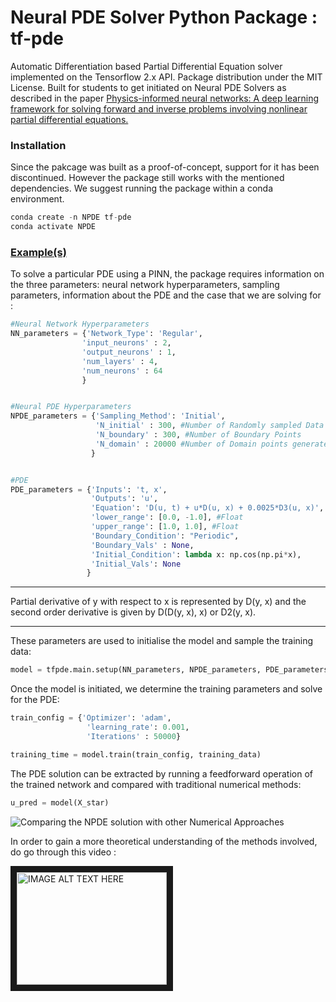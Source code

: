 # Neural PDE Solver Python Package : tf-pde
Automatic Differentiation based Partial Differential Equation solver implemented on the Tensorflow 2.x API. Package distribution under the MIT License. Built for students to get initiated on Neural PDE Solvers as described in the paper [Physics-informed neural networks: A deep learning framework for solving forward and inverse problems involving nonlinear partial differential equations.](https://www.sciencedirect.com/science/article/pii/S0021999118307125)

### Installation 

Since the pakcage was built as a proof-of-concept, support for it has been discontinued. However the package still works with the mentioned dependencies. We suggest running the package within a conda environment. 

```python
conda create -n NPDE tf-pde
conda activate NPDE
```

### [Example(s)](https://github.com/gitvicky/tf-pde/tree/master/Examples)
To solve a particular PDE using a PINN, the package requires information on the three parameters: neural network hyperparameters, sampling parameters, information about the PDE and the case that we are solving for : 

```python
#Neural Network Hyperparameters
NN_parameters = {'Network_Type': 'Regular',
                'input_neurons' : 2,
                'output_neurons' : 1,
                'num_layers' : 4,
                'num_neurons' : 64
                }


#Neural PDE Hyperparameters
NPDE_parameters = {'Sampling_Method': 'Initial',
                   'N_initial' : 300, #Number of Randomly sampled Data points from the IC vector
                   'N_boundary' : 300, #Number of Boundary Points
                   'N_domain' : 20000 #Number of Domain points generated
                  }


#PDE 
PDE_parameters = {'Inputs': 't, x',
                  'Outputs': 'u',
                  'Equation': 'D(u, t) + u*D(u, x) + 0.0025*D3(u, x)',
                  'lower_range': [0.0, -1.0], #Float 
                  'upper_range': [1.0, 1.0], #Float
                  'Boundary_Condition': "Periodic",
                  'Boundary_Vals' : None,
                  'Initial_Condition': lambda x: np.cos(np.pi*x),
                  'Initial_Vals': None
                 }

```
---
Partial derivative of y with respect to x is represented by D(y, x) and the second order derivative is given by D(D(y, x), x) or D2(y, x).
 
---
These parameters are used to initialise the model and sample the training data: 


```python
model = tfpde.main.setup(NN_parameters, NPDE_parameters, PDE_parameters)
```

Once the model is initiated, we determine the training parameters and solve for the PDE: 


```python
train_config = {'Optimizer': 'adam',
                 'learning_rate': 0.001, 
                 'Iterations' : 50000}

training_time = model.train(train_config, training_data)
```

The PDE solution can be extracted by running a feedforward operation of the trained network and compared with traditional numerical methods: 


```python
u_pred = model(X_star)
```
![Comparing the NPDE solution with other Numerical Approaches](https://media.giphy.com/media/fEiUFTciFEaofL5JOp/giphy.gif)


In order to gain a more theoretical understanding of the methods involved, do go through this video : 


<a href="http://www.youtube.com/watch?feature=player_embedded&v=lXeVcMU1D9E
" target="_blank"><img src="http://img.youtube.com/vi/lXeVcMU1D9E/0.jpg" 
alt="IMAGE ALT TEXT HERE" width="240" height="180" border="10" /></a>

